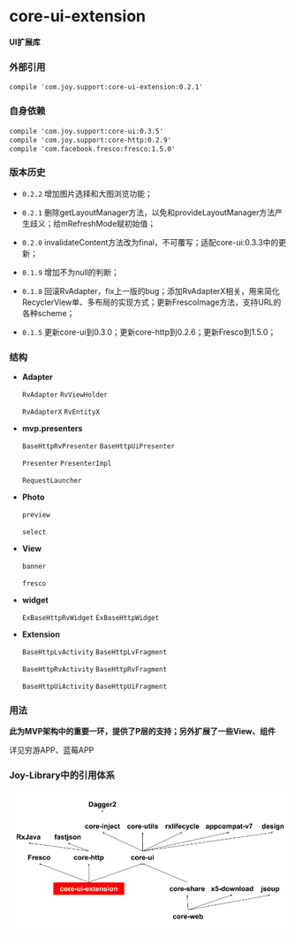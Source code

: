 # core-ui-extension

**UI扩展库**

### 外部引用

```
compile 'com.joy.support:core-ui-extension:0.2.1'
```

### 自身依赖

```
compile 'com.joy.support:core-ui:0.3.5'
compile 'com.joy.support:core-http:0.2.9'
compile 'com.facebook.fresco:fresco:1.5.0'
```

### 版本历史

- `0.2.2` 增加图片选择和大图浏览功能；

- `0.2.1` 删除getLayoutManager方法，以免和provideLayoutManager方法产生歧义；给mRefreshMode赋初始值；

- `0.2.0` invalidateContent方法改为final，不可覆写；适配core-ui:0.3.3中的更新；

- `0.1.9` 增加不为null的判断；

- `0.1.8` 回滚RvAdapter，fix上一版的bug；添加RvAdapterX相关，用来简化RecyclerView单、多布局的实现方式；更新FrescoImage方法，支持URL的各种scheme；

- `0.1.5` 更新core-ui到0.3.0；更新core-http到0.2.6；更新Fresco到1.5.0；

### 结构

- **Adapter**

    `RvAdapter` `RvViewHolder`

    `RvAdapterX` `RvEntityX`

- **mvp.presenters**

    `BaseHttpRvPresenter` `BaseHttpUiPresenter`

    `Presenter` `PresenterImpl`

    `RequestLauncher`

- **Photo**

    `preview`

    `select`

- **View**

    `banner`

    `fresco`

- **widget**

    `ExBaseHttpRvWidget` `ExBaseHttpWidget`

- **Extension**

    `BaseHttpLvActivity` `BaseHttpLvFragment`

    `BaseHttpRvActivity` `BaseHttpRvFragment`

    `BaseHttpUiActivity` `BaseHttpUiFragment`

### 用法

**此为MVP架构中的重要一环，提供了P层的支持；另外扩展了一些View、组件**

详见穷游APP、蓝莓APP

### Joy-Library中的引用体系

![](core-ui-extension.png)
